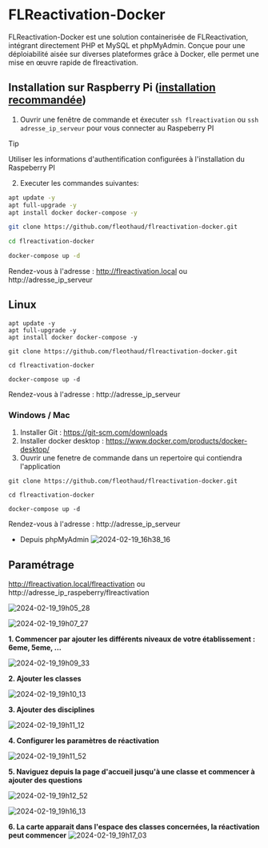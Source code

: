 # FLReactivation-Docker

FLReactivation-Docker est une solution containerisée de FLReactivation, intégrant directement PHP et MySQL et phpMyAdmin. Conçue pour une déploiabilité aisée sur diverses plateformes grâce à Docker, elle permet une mise en œuvre rapide de flreactivation.

## Installation sur Raspberry Pi ([installation recommandée](Raspeberry.md))
1. Ouvrir une fenêtre de commande et éxecuter `ssh flreactivation` ou `ssh adresse_ip_serveur` pour vous connecter au Raspeberry PI
> [!TIP]
> Utiliser les informations d'authentification configurées à l'installation du Raspeberry PI

2. Executer les commandes suivantes: 

``` bash
apt update -y
apt full-upgrade -y
apt install docker docker-compose -y

git clone https://github.com/fleothaud/flreactivation-docker.git

cd flreactivation-docker

docker-compose up -d
```

Rendez-vous à l'adresse : http://flreactivation.local ou http://adresse_ip_serveur

## Linux

```
apt update -y
apt full-upgrade -y
apt install docker docker-compose -y

git clone https://github.com/fleothaud/flreactivation-docker.git

cd flreactivation-docker

docker-compose up -d
```

Rendez-vous à l'adresse :  http://adresse_ip_serveur

### Windows / Mac
1. Installer Git : https://git-scm.com/downloads
2. Installer docker desktop : https://www.docker.com/products/docker-desktop/
3. Ouvrir une fenetre de commande dans un repertoire qui contiendra l'application

```
git clone https://github.com/fleothaud/flreactivation-docker.git

cd flreactivation-docker

docker-compose up -d
```

Rendez-vous à l'adresse : http://adresse_ip_serveur





- Depuis phpMyAdmin
![2024-02-19_16h38_16](https://github.com/fleothaud/flreactivation/assets/16253157/3354ca42-9198-4279-bdaa-7e13a3f957dd)

## Paramétrage

http://flreactivation.local/flreactivation   ou  http://adresse_ip_raspeberry/flreactivation

![2024-02-19_19h05_28](https://github.com/fleothaud/flreactivation/assets/16253157/ffb33080-3de7-401b-a566-3b616eb9f539)


![2024-02-19_19h07_27](https://github.com/fleothaud/flreactivation/assets/16253157/5a231186-92e8-48c2-bdde-e73326c7ba4f)

   **1. Commencer par ajouter les différents niveaux de votre établissement : 6eme, 5eme, ...**
      
   ![2024-02-19_19h09_33](https://github.com/fleothaud/flreactivation/assets/16253157/e6dafe45-0af1-4437-84a5-9f61d9670228)

   **2. Ajouter les classes**
      
   ![2024-02-19_19h10_13](https://github.com/fleothaud/flreactivation/assets/16253157/6cae0fd2-0b29-42fd-a1b1-ad4020c3ff89)

   **3. Ajouter des disciplines**
      
   ![2024-02-19_19h11_12](https://github.com/fleothaud/flreactivation/assets/16253157/c2709bc9-9147-40f0-b922-f42bdb370cba)

   **4. Configurer les paramètres de réactivation**
      
   ![2024-02-19_19h11_52](https://github.com/fleothaud/flreactivation/assets/16253157/790460c1-5d6d-476b-8e20-aebddb11d0d4)

   **5. Naviguez depuis la page d'accueil jusqu'à une classe et commencer à ajouter des questions**
      
   ![2024-02-19_19h12_52](https://github.com/fleothaud/flreactivation/assets/16253157/9044da30-bca5-4c83-9778-b61fd14f8bff)

   ![2024-02-19_19h16_13](https://github.com/fleothaud/flreactivation/assets/16253157/ce00a730-d6fd-41b3-a00a-df8fb1cbec97)

   **6. La carte apparait dans l'espace des classes concernées, la réactivation peut commencer**
![2024-02-19_19h17_03](https://github.com/fleothaud/flreactivation/assets/16253157/74baddc7-b525-45d0-b183-4319eaa2576b)
